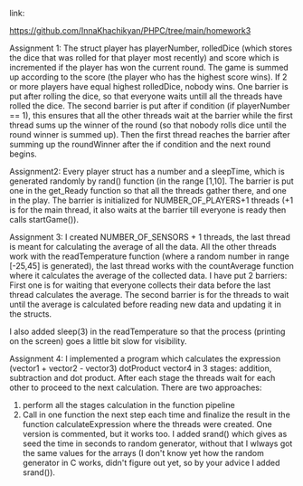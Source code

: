 link:

https://github.com/InnaKhachikyan/PHPC/tree/main/homework3

Assignment 1:
The struct player has playerNumber, rolledDice (which stores the dice that was rolled for that player most recently) and score which is incremented if the player has won the current round. The game is summed up according to the score (the player who has the highest score wins). If 2 or more players have equal highest rolledDice, nobody wins. One barrier is put after rolling the dice, so that everyone waits untill all the threads have rolled the dice. The second barrier is put after if condition (if playerNumber == 1), this ensures that all the other threads wait at the barrier while the first thread sums up the winner of the round (so that nobody rolls dice until the round winner is summed up). Then the first thread reaches the barrier after summing up the roundWinner after the if condition and the next round begins.

Assignment2:
Every player struct has a number and a sleepTime, which is generated randomly by rand() function (in the range [1,10]. The barrier is put one in the get_Ready function so that all the threads gather there, and one in the play. The barrier is initialized for  NUMBER_OF_PLAYERS+1 threads (+1 is for the main thread, it also waits at the barrier till everyone is ready then calls startGame()).

Assignment 3:
I created NUMBER_OF_SENSORS + 1 threads, the last thread is meant for calculating the average of all the data. All the other threads work with the readTemperature function (where a random number in range [-25,45] is generated), the last thread works with the countAverage function where it calculates the average of the collected data.
I have put 2 barriers:
First one is for waiting that everyone collects their data before the last thread calculates the average. The second barrier is for the threads to wait until the average is calculated before reading new data and updating it in the structs.

I also added sleep(3) in the readTemperature so that the process (printing on the screen) goes a little bit slow for visibility.

Assignment 4:
I implemented a program which calculates the expression (vector1 + vector2 - vector3) dotProduct vector4 in 3 stages: addition, subtraction and dot product.
After each stage the threads wait for each other to proceed to the next calculation.
There are two approaches:
1. perform all the stages calculation in the function pipeline
2. Call in one function the next step each time and finalize the result in the function calculateExpression where the threads were created.
One version is commented, but it works too.
I added srand() which gives as seed the time in seconds to random generator, without that I wlways got the same values for the arrays (I don't know yet how the random generator in C works, didn't figure out yet, so by your advice I added srand()).

 
